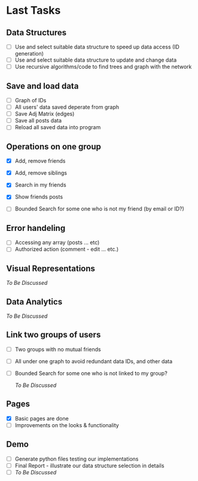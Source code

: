 # Last Tasks
## Data Structures
* [ ] Use and select suitable data structure to speed up data access (ID generation)
* [ ] Use and select suitable data structure to update and change data
* [ ] Use recursive algorithms/code to find trees and graph with the
network

## Save and load data
* [ ] Graph of IDs
* [ ] All users' data saved deperate from graph
* [ ] Save Adj Matrix (edges)
* [ ] Save all posts data
* [ ] Reload all saved data into program

## Operations on one group
* [x] Add, remove friends  
* [x] Add, remove siblings  
* [x] Search in my friends  
* [x] Show friends posts  
* [ ] Bounded Search for some one who is not my friend (by email or ID?)  


## Error handeling
* [ ] Accessing any array (posts ... etc)
* [ ] Authorized action (comment - edit ... etc.)

## Visual Representations
*To Be Discussed*

## Data Analytics
*To Be Discussed*

## Link two groups of users
* [ ] Two groups with no mutual friends
* [ ] All under one graph to avoid redundant data IDs, and other data
* [ ] Bounded Search for some one who is not linked to my group?  

  *To Be Discussed*
  
## Pages
* [x] Basic pages are done
* [ ] Improvements on the looks & functionality

## Demo
* [ ] Generate python files testing our implementations
* [ ] Final Report - illustrate our data structure selection in details
* [ ] *To Be Discussed*  